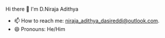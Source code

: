  Hi there 👋
 I'm D.Niraja Adithya 
- 📫 How to reach me: niraja_adithya_dasireddi@outlook.com.
- 😄 Pronouns: He/Him

